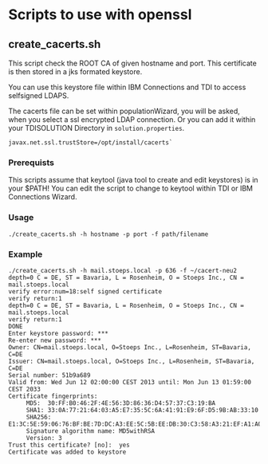 # Scripts to use with openssl

## create_cacerts.sh

This script check the ROOT CA of given hostname and port. This certificate is then stored in a jks formated keystore. 

You can use this keystore file within IBM Connections and TDI to access selfsigned LDAPS.

The cacerts file can be set within populationWizard, you will be asked, when you select a ssl encrypted LDAP connection. Or you can add it within your TDISOLUTION Directory in `solution.properties`.

    javax.net.ssl.trustStore=/opt/install/cacerts`

### Prerequists

This scripts assume that keytool (java tool to create and edit keystores) is in your $PATH! You can edit the script to change to keytool within TDI or IBM Connections Wizard.

### Usage

    ./create_cacerts.sh -h hostname -p port -f path/filename

### Example

    ./create_cacerts.sh -h mail.stoeps.local -p 636 -f ~/cacert-neu2
    depth=0 C = DE, ST = Bavaria, L = Rosenheim, O = Stoeps Inc., CN = mail.stoeps.local
    verify error:num=18:self signed certificate
    verify return:1
    depth=0 C = DE, ST = Bavaria, L = Rosenheim, O = Stoeps Inc., CN = mail.stoeps.local
    verify return:1
    DONE
    Enter keystore password: ***
    Re-enter new password: ***
    Owner: CN=mail.stoeps.local, O=Stoeps Inc., L=Rosenheim, ST=Bavaria, C=DE
    Issuer: CN=mail.stoeps.local, O=Stoeps Inc., L=Rosenheim, ST=Bavaria, C=DE
    Serial number: 51b9a689
    Valid from: Wed Jun 12 02:00:00 CEST 2013 until: Mon Jun 13 01:59:00 CEST 2033
    Certificate fingerprints:
         MD5:  30:FF:B0:46:2F:4E:56:3D:86:36:D4:57:37:C3:19:BA
         SHA1: 33:0A:77:21:64:03:A5:E7:35:5C:6A:41:91:E9:6F:D5:9B:AB:33:10
         SHA256: E1:3C:5E:59:06:76:BF:BE:7D:DC:A3:EE:5C:5B:EE:DB:30:C3:58:A3:21:EF:A1:A0:84:0D:CC:C4:BA:28:9C:27
         Signature algorithm name: MD5withRSA
         Version: 3
    Trust this certificate? [no]:  yes
    Certificate was added to keystore
    
    
